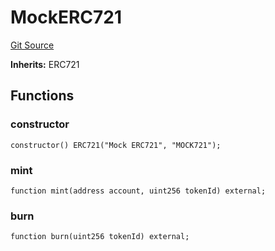 # MockERC721
[Git Source](https://github.com/G7DAO/protocol/blob/f0f83a37294cdf00eb87c0478d9db8879b5b60dc/contracts/mock/tokens.sol)

**Inherits:**
ERC721


## Functions
### constructor


```solidity
constructor() ERC721("Mock ERC721", "MOCK721");
```

### mint


```solidity
function mint(address account, uint256 tokenId) external;
```

### burn


```solidity
function burn(uint256 tokenId) external;
```

